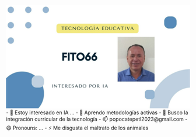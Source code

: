 <img src="fito6.png">
- 👀 Estoy interesado en IA ...
- 🌱 Aprendo metodologías activas
- 💞 Busco la integración curricular de la tecnología
- 📫 popocatepetl2023@gmail.com
- 😄 Pronouns: ...
- ⚡ Me disgusta el maltrato de los animales

<!---
Fito66/Fito66 is a ✨ special ✨ repository because its `README.md` (this file) appears on your GitHub profile.
You can click the Preview link to take a look at your changes.
--->
